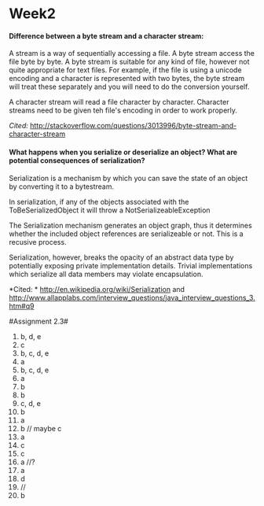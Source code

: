Week2
=========

#### Difference between a byte stream and a character stream: ####
A stream is a way of sequentially accessing a file. A byte stream access the file byte by byte. A byte stream is suitable for any kind of file, however not quite appropriate for text files. For example, if the file is using a unicode encoding and a character is represented with two bytes, the byte stream will treat these separately and you will need to do the conversion yourself.

A character stream will read a file character by character. Character streams need to be given teh file's encoding in order to work properly.

*Cited:* http://stackoverflow.com/questions/3013996/byte-stream-and-character-stream

#### What happens when you serialize or deserialize an object? What are potential consequences of serialization?

Serialization is a mechanism by which you can save the state of an object by converting it to a bytestream.

In serialization, if any of the objects associated with the ToBeSerializedObject it will throw a NotSerializeableException

The Serialization mechanism generates an object graph, thus it determines whether the included object references are serializeable or not. This is a recusive process.

Serialization, however, breaks the opacity of an abstract data type by potentially exposing private implementation details. Trivial implementations which serialize all data members may violate encapsulation.

*Cited: * http://en.wikipedia.org/wiki/Serialization and http://www.allapplabs.com/interview_questions/java_interview_questions_3.htm#q9

#Assignment 2.3#

1) b, d, e
2) c
3) b, c, d, e
4) a
5) b, c, d, e
6) a
7) b
8) b
9) c, d, e
10) b
11) a
12) b // maybe c
13) a
14) c
15) c
16) a //?
17) a
18) d
19) //
20) b

